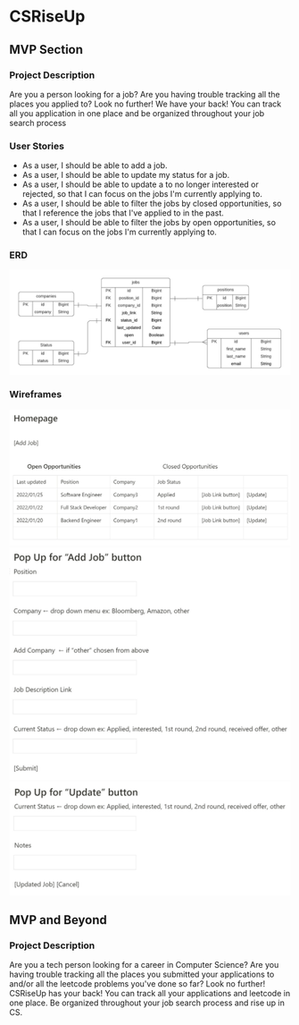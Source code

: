 # CSRiseUp

## MVP Section

### Project Description

Are you a person looking for a job? Are you having trouble tracking all the places you applied to? Look no further! We have your back! You can track all you application in one place and be organized throughout your job search process

### User Stories
- As a user, I should be able to add a job.
- As a user, I should be able to update my status for a job.
- As a user, I should be able to update a to no longer interested or rejected, so that I can focus on the jobs I'm currently applying to.
- As a user, I should be able to filter the jobs by closed opportunities, so that I reference the jobs that I've applied to in the past.
- As a user, I should be able to filter the jobs by open opportunities, so that I can focus on the jobs I'm currently applying to.
### ERD

![](planning/erd.png)

### Wireframes

![](planning/home.jpg)
![](planning/add-job-form.jpg)
![](planning/update-job-form.jpg)

## MVP and Beyond

### Project Description

Are you a tech person looking for a career in Computer Science? Are you having trouble tracking all the places you submitted your applications to and/or all the leetcode problems you've done so far? Look no further! CSRiseUp has your back! You can track all your applications and leetcode in one place. Be organized throughout your job search process and rise up in CS.
